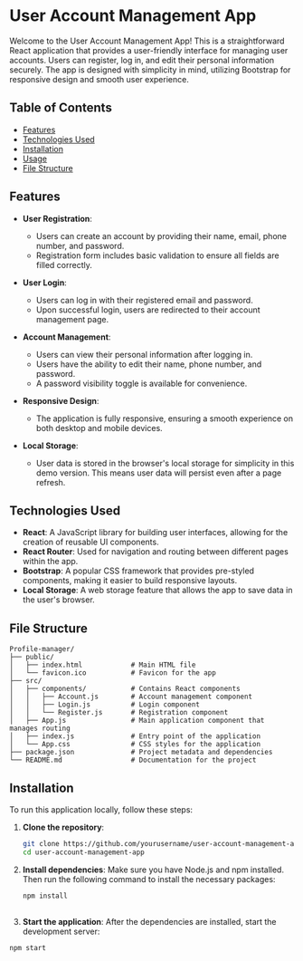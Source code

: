 # User Account Management App

Welcome to the User Account Management App! This is a straightforward React application that provides a user-friendly interface for managing user accounts. Users can register, log in, and edit their personal information securely. The app is designed with simplicity in mind, utilizing Bootstrap for responsive design and smooth user experience.

## Table of Contents

- [Features](#features)
- [Technologies Used](#technologies-used)
- [Installation](#installation)
- [Usage](#usage)
- [File Structure](#file-structure)


## Features

- **User Registration**: 
  - Users can create an account by providing their name, email, phone number, and password.
  - Registration form includes basic validation to ensure all fields are filled correctly.

- **User Login**: 
  - Users can log in with their registered email and password.
  - Upon successful login, users are redirected to their account management page.

- **Account Management**: 
  - Users can view their personal information after logging in.
  - Users have the ability to edit their name, phone number, and password.
  - A password visibility toggle is available for convenience.

- **Responsive Design**: 
  - The application is fully responsive, ensuring a smooth experience on both desktop and mobile devices.

- **Local Storage**: 
  - User data is stored in the browser's local storage for simplicity in this demo version. This means user data will persist even after a page refresh.

## Technologies Used

- **React**: A JavaScript library for building user interfaces, allowing for the creation of reusable UI components.
- **React Router**: Used for navigation and routing between different pages within the app.
- **Bootstrap**: A popular CSS framework that provides pre-styled components, making it easier to build responsive layouts.
- **Local Storage**: A web storage feature that allows the app to save data in the user's browser.

## File Structure

```plaintext
Profile-manager/
├── public/
│   ├── index.html            # Main HTML file
│   └── favicon.ico           # Favicon for the app
├── src/
│   ├── components/           # Contains React components
│   │   ├── Account.js        # Account management component
│   │   ├── Login.js          # Login component
│   │   └── Register.js       # Registration component
│   ├── App.js                # Main application component that manages routing
│   ├── index.js              # Entry point of the application
│   └── App.css               # CSS styles for the application
├── package.json              # Project metadata and dependencies
└── README.md                 # Documentation for the project

```

## Installation

To run this application locally, follow these steps:

1. **Clone the repository**:
   ```bash
   git clone https://github.com/yourusername/user-account-management-app.git
   cd user-account-management-app

2. **Install dependencies**:
   Make sure you have Node.js and npm installed. Then run the following command to install the necessary packages:
   ```bash
   npm install 
  
3. **Start the application**:
  After the dependencies are installed, start the development server:
  ```bash
  npm start


